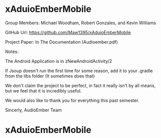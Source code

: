 # xAduioEmberMobile
Group Members: Michael Woodham, Robert Gonzales, and Kevin Williams

GitHub Url: https://github.com/Maw1395/xAduioEmberMobile

Project Paper: In The Documentation (Audioember.pdf)

Notes:

The Android Application is in zNewAndroidActivity/2

If Jsoup doesn't run the first time for some reason, add it to your .gradle from the libs folder (It sometimes does that)

We don't claim the project to be perfect, in fact it really isn't by all means, but we feel that it is incredibly useful. 

We would also like to thank you for everything this past semester.

Sincerly, AudioEmber Team 
# xAduioEmberMobile

